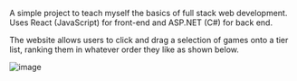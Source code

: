 A simple project to teach myself the basics of full stack web development.
Uses React (JavaScript) for front-end and ASP.NET (C#) for back end.

The website allows users to click and drag a selection of games onto a tier list, ranking them in whatever order they like as shown below.

![image](https://github.com/user-attachments/assets/368877f7-2990-4b27-bdde-652ee4fd2645)
